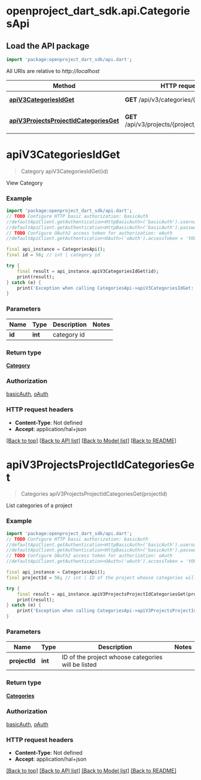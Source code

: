 # openproject_dart_sdk.api.CategoriesApi

## Load the API package
```dart
import 'package:openproject_dart_sdk/api.dart';
```

All URIs are relative to *http://localhost*

Method | HTTP request | Description
------------- | ------------- | -------------
[**apiV3CategoriesIdGet**](CategoriesApi.md#apiv3categoriesidget) | **GET** /api/v3/categories/{id} | View Category
[**apiV3ProjectsProjectIdCategoriesGet**](CategoriesApi.md#apiv3projectsprojectidcategoriesget) | **GET** /api/v3/projects/{project_id}/categories | List categories of a project


# **apiV3CategoriesIdGet**
> Category apiV3CategoriesIdGet(id)

View Category

### Example 
```dart
import 'package:openproject_dart_sdk/api.dart';
// TODO Configure HTTP basic authorization: basicAuth
//defaultApiClient.getAuthentication<HttpBasicAuth>('basicAuth').username = 'YOUR_USERNAME'
//defaultApiClient.getAuthentication<HttpBasicAuth>('basicAuth').password = 'YOUR_PASSWORD';
// TODO Configure OAuth2 access token for authorization: oAuth
//defaultApiClient.getAuthentication<OAuth>('oAuth').accessToken = 'YOUR_ACCESS_TOKEN';

final api_instance = CategoriesApi();
final id = 56; // int | category id

try { 
    final result = api_instance.apiV3CategoriesIdGet(id);
    print(result);
} catch (e) {
    print('Exception when calling CategoriesApi->apiV3CategoriesIdGet: $e\n');
}
```

### Parameters

Name | Type | Description  | Notes
------------- | ------------- | ------------- | -------------
 **id** | **int**| category id | 

### Return type

[**Category**](Category.md)

### Authorization

[basicAuth](../README.md#basicAuth), [oAuth](../README.md#oAuth)

### HTTP request headers

 - **Content-Type**: Not defined
 - **Accept**: application/hal+json

[[Back to top]](#) [[Back to API list]](../README.md#documentation-for-api-endpoints) [[Back to Model list]](../README.md#documentation-for-models) [[Back to README]](../README.md)

# **apiV3ProjectsProjectIdCategoriesGet**
> Categories apiV3ProjectsProjectIdCategoriesGet(projectId)

List categories of a project

### Example 
```dart
import 'package:openproject_dart_sdk/api.dart';
// TODO Configure HTTP basic authorization: basicAuth
//defaultApiClient.getAuthentication<HttpBasicAuth>('basicAuth').username = 'YOUR_USERNAME'
//defaultApiClient.getAuthentication<HttpBasicAuth>('basicAuth').password = 'YOUR_PASSWORD';
// TODO Configure OAuth2 access token for authorization: oAuth
//defaultApiClient.getAuthentication<OAuth>('oAuth').accessToken = 'YOUR_ACCESS_TOKEN';

final api_instance = CategoriesApi();
final projectId = 56; // int | ID of the project whoose categories will be listed

try { 
    final result = api_instance.apiV3ProjectsProjectIdCategoriesGet(projectId);
    print(result);
} catch (e) {
    print('Exception when calling CategoriesApi->apiV3ProjectsProjectIdCategoriesGet: $e\n');
}
```

### Parameters

Name | Type | Description  | Notes
------------- | ------------- | ------------- | -------------
 **projectId** | **int**| ID of the project whoose categories will be listed | 

### Return type

[**Categories**](Categories.md)

### Authorization

[basicAuth](../README.md#basicAuth), [oAuth](../README.md#oAuth)

### HTTP request headers

 - **Content-Type**: Not defined
 - **Accept**: application/hal+json

[[Back to top]](#) [[Back to API list]](../README.md#documentation-for-api-endpoints) [[Back to Model list]](../README.md#documentation-for-models) [[Back to README]](../README.md)

